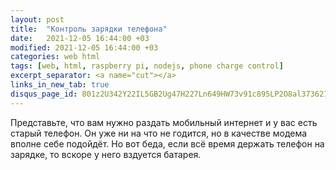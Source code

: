 ```yaml
---
layout: post
title:  "Контроль зарядки телефона"
date:   2021-12-05 16:44:00 +03
modified: 2021-12-05 16:44:00 +03
categories: web html
tags: [web, html, raspberry pi, nodejs, phone charge control]
excerpt_separator: <a name="cut"></a>
links_in_new_tab: true
disqus_page_id: 801z2U342Y22IL5GB2Ug47H227Ln649HW73v91c895LP2O8al373621W00Qq02S1
---
```

Представьте, что вам нужно раздать мобильный интернет и у вас есть старый телефон. Он уже ни на что не годится, но в качестве модема вполне себе подойдёт. Но вот беда, если всё время держать телефон на зарядке, то вскоре у него вздуется батарея. 
<a name="cut"></a>
